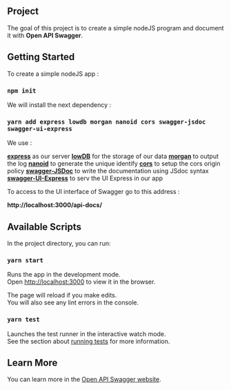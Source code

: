 ## Project

The goal of this project is to create a simple nodeJS program and document it with **Open API Swagger**.

## Getting Started

To create a simple nodeJS app :

### `npm init`

We will install the next dependency :

### `yarn add express lowdb morgan nanoid cors swagger-jsdoc swagger-ui-express`

We use :

**[express](https://github.com/expressjs/express)** as our server
**[lowDB](https://github.com/typicode/lowdb)** for the storage of our data
**[morgan](https://github.com/expressjs/morgan)** to output the log
**[nanoid](https://github.com/ai/nanoid)** to generate the unique identify
**[cors](https://github.com/expressjs/cors)** to setup the cors origin policy
**[swagger-JSDoc](https://www.npmjs.com/package/swagger-jsdoc)** to write the documentation using JSdoc syntax
**[swagger-UI-Express](https://www.npmjs.com/package/swagger-ui-express)** to serv the UI Express in our app

To access to the UI interface of Swagger go to this address :

**http://localhost:3000/api-docs/**

## Available Scripts

In the project directory, you can run:

### `yarn start`

Runs the app in the development mode.\
Open [http://localhost:3000](http://localhost:3000) to view it in the browser.

The page will reload if you make edits.\
You will also see any lint errors in the console.

### `yarn test`

Launches the test runner in the interactive watch mode.\
See the section about [running tests](https://facebook.github.io/create-react-app/docs/running-tests) for more information.

## Learn More

You can learn more in the [Open API Swagger website](https://swagger.io/).
